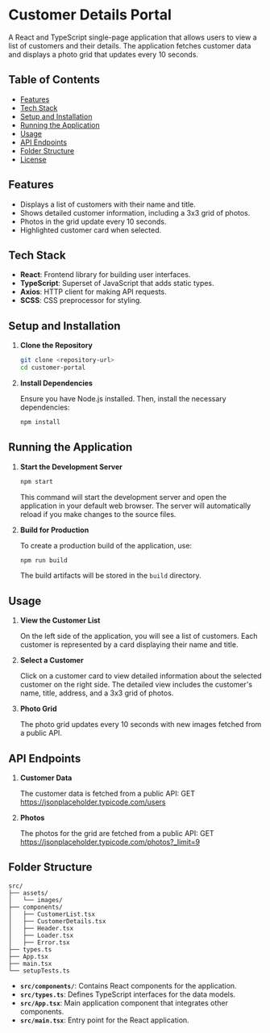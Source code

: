 # Customer Details Portal

A React and TypeScript single-page application that allows users to view a list of customers and their details. The application fetches customer data and displays a photo grid that updates every 10 seconds.

## Table of Contents

- [Features](#features)
- [Tech Stack](#tech-stack)
- [Setup and Installation](#setup-and-installation)
- [Running the Application](#running-the-application)
- [Usage](#usage)
- [API Endpoints](#api-endpoints)
- [Folder Structure](#folder-structure)
- [License](#license)

## Features

- Displays a list of customers with their name and title.
- Shows detailed customer information, including a 3x3 grid of photos.
- Photos in the grid update every 10 seconds.
- Highlighted customer card when selected.

## Tech Stack

- **React**: Frontend library for building user interfaces.
- **TypeScript**: Superset of JavaScript that adds static types.
- **Axios**: HTTP client for making API requests.
- **SCSS**: CSS preprocessor for styling.

## Setup and Installation

1. **Clone the Repository**

   ```bash
   git clone <repository-url>
   cd customer-portal
   ```

2. **Install Dependencies**

   Ensure you have Node.js installed. Then, install the necessary dependencies:

   ```bash
   npm install
   ```

## Running the Application

1. **Start the Development Server**

   ```bash
   npm start
   ```

   This command will start the development server and open the application in your default web browser. The server will automatically reload if you make changes to the source files.

2. **Build for Production**

   To create a production build of the application, use:

   ```bash
   npm run build
   ```

   The build artifacts will be stored in the `build` directory.

## Usage

1. **View the Customer List**

   On the left side of the application, you will see a list of customers. Each customer is represented by a card displaying their name and title.

2. **Select a Customer**

   Click on a customer card to view detailed information about the selected customer on the right side. The detailed view includes the customer's name, title, address, and a 3x3 grid of photos.

3. **Photo Grid**

   The photo grid updates every 10 seconds with new images fetched from a public API.

## API Endpoints

1. **Customer Data**

   The customer data is fetched from a public API:
   GET https://jsonplaceholder.typicode.com/users

2. **Photos**

   The photos for the grid are fetched from a public API:
   GET https://jsonplaceholder.typicode.com/photos?_limit=9

## Folder Structure

```
src/
├── assets/
│   └── images/
├── components/
│   ├── CustomerList.tsx
│   ├── CustomerDetails.tsx
│   ├── Header.tsx
│   ├── Loader.tsx
│   ├── Error.tsx
├── types.ts
├── App.tsx
├── main.tsx
└── setupTests.ts
```

- **`src/components/`**: Contains React components for the application.
- **`src/types.ts`**: Defines TypeScript interfaces for the data models.
- **`src/App.tsx`**: Main application component that integrates other components.
- **`src/main.tsx`**: Entry point for the React application.
